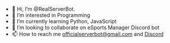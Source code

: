 - 👋 Hi, I’m @RealServerBot.
- 👀 I’m interested in Programming
- 🌱 I’m currently learning Python, JavaScript
- 💞️ I’m looking to collaborate on eSports Manager Discord bot
- 📫 How to reach me officialserverbot@gmail.com and [Discord](https://discord.com/users/791609061622808586)
